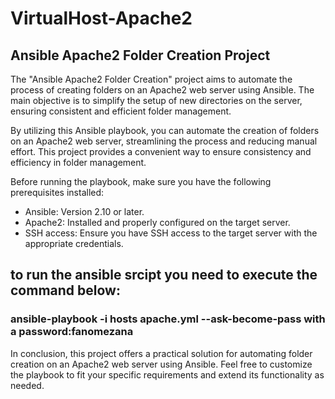 # VirtualHost-Apache2
## Ansible Apache2 Folder Creation Project

The "Ansible Apache2 Folder Creation" project aims to automate the process of creating folders on an Apache2 web server using Ansible. The main objective is to simplify the setup of new directories on the server, ensuring consistent and efficient folder management.

By utilizing this Ansible playbook, you can automate the creation of folders on an Apache2 web server, streamlining the process and reducing manual effort. This project provides a convenient way to ensure consistency and efficiency in folder management. 

Before running the playbook, make sure you have the following prerequisites installed:
- Ansible: Version 2.10 or later.
- Apache2: Installed and properly configured on the target server.
- SSH access: Ensure you have SSH access to the target server with the appropriate credentials.


## to run the ansible srcipt you need to execute the command below:
###  ansible-playbook -i hosts apache.yml --ask-become-pass with a password:fanomezana

In conclusion, this project offers a practical solution for automating folder creation on an Apache2 web server using Ansible. Feel free to customize the playbook to fit your specific requirements and extend its functionality as needed.
